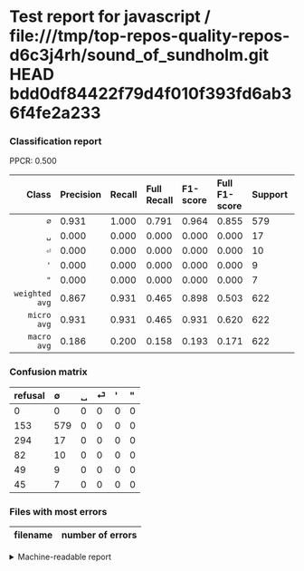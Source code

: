# Test report for javascript / file:///tmp/top-repos-quality-repos-d6c3j4rh/sound_of_sundholm.git HEAD bdd0df84422f79d4f010f393fd6ab36f4fe2a233

### Classification report

PPCR: 0.500

| Class | Precision | Recall | Full Recall | F1-score | Full F1-score | Support | Full Support | PPCR |
|------:|:----------|:-------|:------------|:---------|:---------|:--------|:-------------|:-----|
| `∅` | 0.931| 1.000| 0.791| 0.964| 0.855| 579| 732| 0.791 |
| `␣` | 0.000| 0.000| 0.000| 0.000| 0.000| 17| 311| 0.055 |
| `⏎` | 0.000| 0.000| 0.000| 0.000| 0.000| 10| 92| 0.109 |
| `'` | 0.000| 0.000| 0.000| 0.000| 0.000| 9| 58| 0.155 |
| `"` | 0.000| 0.000| 0.000| 0.000| 0.000| 7| 52| 0.135 |
| `weighted avg` | 0.867| 0.931| 0.465| 0.898| 0.503| 622| 1245| 0.500 |
| `micro avg` | 0.931| 0.931| 0.465| 0.931| 0.620| 622| 1245| 0.500 |
| `macro avg` | 0.186| 0.200| 0.158| 0.193| 0.171| 622| 1245| 0.500 |

### Confusion matrix

|refusal|  ∅| ␣| ⏎| '| "| 
|:---|:---|:---|:---|:---|:---|
|0 |0 |0 |0 |0 |0 |
|153 |579 |0 |0 |0 |0 |
|294 |17 |0 |0 |0 |0 |
|82 |10 |0 |0 |0 |0 |
|49 |9 |0 |0 |0 |0 |
|45 |7 |0 |0 |0 |0 |

### Files with most errors

| filename | number of errors|
|:----:|:-----|

<details>
    <summary>Machine-readable report</summary>
```json
{
  "cl_report": {"\"": {"f1-score": 0.0, "precision": 0.0, "recall": 0.0, "support": 7}, "\u0027": {"f1-score": 0.0, "precision": 0.0, "recall": 0.0, "support": 9}, "macro avg": {"f1-score": 0.19283930058284762, "precision": 0.18617363344051446, "recall": 0.2, "support": 622}, "micro avg": {"f1-score": 0.9308681672025724, "precision": 0.9308681672025724, "recall": 0.9308681672025724, "support": 622}, "weighted avg": {"f1-score": 0.8975398314909065, "precision": 0.8665155447110762, "recall": 0.9308681672025724, "support": 622}, "\u2205": {"f1-score": 0.9641965029142381, "precision": 0.9308681672025724, "recall": 1.0, "support": 579}, "\u23ce": {"f1-score": 0.0, "precision": 0.0, "recall": 0.0, "support": 10}, "\u2423": {"f1-score": 0.0, "precision": 0.0, "recall": 0.0, "support": 17}},
  "cl_report_full": {"\"": {"f1-score": 0.0, "precision": 0.0, "recall": 0.0, "support": 52}, "\u0027": {"f1-score": 0.0, "precision": 0.0, "recall": 0.0, "support": 58}, "macro avg": {"f1-score": 0.17104874446085672, "precision": 0.18617363344051446, "recall": 0.1581967213114754, "support": 1245}, "micro avg": {"f1-score": 0.6202463845741831, "precision": 0.9308681672025724, "recall": 0.4650602409638554, "support": 1245}, "weighted avg": {"f1-score": 0.5028420921499884, "precision": 0.5473056211986209, "recall": 0.4650602409638554, "support": 1245}, "\u2205": {"f1-score": 0.8552437223042836, "precision": 0.9308681672025724, "recall": 0.7909836065573771, "support": 732}, "\u23ce": {"f1-score": 0.0, "precision": 0.0, "recall": 0.0, "support": 92}, "\u2423": {"f1-score": 0.0, "precision": 0.0, "recall": 0.0, "support": 311}},
  "ppcr": 0.4995983935742972
}
```
</details>
